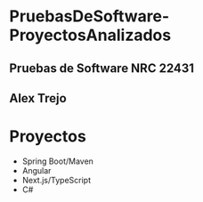 # PruebasDeSoftware-ProyectosAnalizados

## Pruebas de Software NRC 22431
## Alex Trejo

# Proyectos
- Spring Boot/Maven
- Angular
- Next.js/TypeScript
- C#
